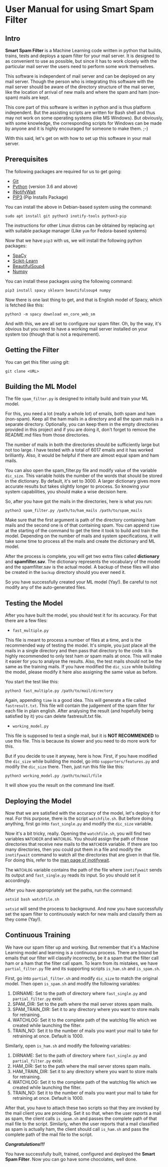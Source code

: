 # User Manual for using Smart Spam Filter

## Intro

**Smart Spam Filter** is a Machine Learning code written in python that builds, trains, tests and deploys a spam filter for your mail server. It is designed to as convenient to use as possible, but since it has to work closely with the particular mail server the users need to perform some work themselves.

This software is independent of mail server and can be deployed on any mail server. Though the person who is integrating this software with the mail server should be aware of the directory structure of the mail server, like the location of arrival of new mails and where the spam and ham (non-spam) mails are kept.

This core part of this software is written in python and is thus platform independent. But the assisting scripts are written for Bash shell and thus may not work on some operating systems (like MS Windows). But obviously, with some knowledge, the corresponding scripts for Windows can be made by anyone and it is highly encouraged for someone to make them. ;-)

With this said, let's get on with how to set up this software in your mail server.

## Prerequisites

The following packages are required for us to get going:

- [Git](https://git-scm.com/)
- [Python](https://www.python.org/) (version 3.6 and above)
- [INotifyWait](https://linux.die.net/man/1/inotifywait)
- [PIP3](https://pip.pypa.io/en/stable/) (Pip Installs Package)

You can install the above in Debian-based system using the command:

	sudo apt install git python3 inotify-tools python3-pip

The instructions for other Linux distros can be obtained by replacing ``apt`` with suitable package manager (Like ``yum`` for Fedora-based systems)

Now that we have ``pip3`` with us, we will install the following python packages:

- [SpaCy](https://spacy.io/)
- [Scikit-Learn](https://scikit-learn.org/)
- [BeautifulSoup4](https://www.crummy.com/software/BeautifulSoup/bs4/doc/)
- [Numpy](https://www.numpy.org/)

You can install these packages using the following command:

	pip3 install spacy sklearn beautifulsoup4 numpy

Now there is one last thing to get, and that is English model of Spacy, which is fetched like this:

	python3 -m spacy download en_core_web_sm

And with this, we are all set to configure our spam filter.
Oh, by the way, it's obvious but you need to have a working mail server installed on your system too (though that is not a requirement).

## Getting the Filter

You can get this filter using git:

	git clone <URL>

## Building the ML Model

The file ``spam_filter.py`` is designed to initially build and train your ML model.

For this, you need a lot (really a whole lot) of emails, both spam and ham (non-spam).
Keep all the ham mails in a directory and all the spam mails in a separate directory. Optionally, you can keep them in the empty directories provided in this project and if you are doing it, don't forget to remove the README.md files from those directories.

The number of mails in both the directories should be sufficiently large but not too large. I have tested with a total of 6017 emails and it has worked brilliantly. Also, it would be helpful if there are almost equal spam and ham mails.

You can also open the spam_filter.py file and modify value of the variable ``dic_size``. This variable holds the number of the words that should be stored in the dictionary. By default, it's set to 3000. A larger dictionary gives more accurate results but takes slightly longer to process. So knowing your system capabilities, you should make a wise decision here.

So, after you have got the mails in the directories, here is what you run:

	python3 spam_filter.py /path/to/ham_mails /path/to/spam_mails

Make sure that the first argument is path of the directory containing ham mails and the second one is of that containing spam.
You can append ``time`` at the starting of the command to get the time it took to build and train the model.
Depending on the number of mails and system specifications, it will take some time to process all the mails and create the dictionary and  ML model.

After the process is complete, you will get two extra files called **dictionary** and **spamfilter.sav**. The dictionary represents the vocabulary of the model and the spamfilter.sav is the actual model. A backup of these files will also be created in the ``backup`` directory should you ever need it. 

So you have successfully created your ML model (Yay!). Be careful to not modify any of the auto-generated files.

## Testing the Model

After you have built the model, you should test it for its accuracy. For that there are a few files:

- ``fast_multiple.py``

This file is meant to process a number of files at a time, and is the recommended way of testing the model. It's simple, you just place all the mails in a single directory and then pass that directory to the code. It is highly recommended to only test ham *or* spam mails at once. This will make it easier for you to analyse the results. Also, the test mails should not be the same as the training mails.
If you have modified the ``dic_size`` while building the model, please modify it here also assigning the same value as before.

You start the test like this:

	python3 fast_multiple.py /path/to/mail/directory

Again, appending ``time`` is a good idea.
This will generate a file called ``fastresult.txt``. This file will contain the judgement of the spam filter for each file in plain english.
After analysing the result (and hopefully being satisfied by it) you can delete fastresult.txt file.

- ``working_model.py``

This file is supposed to test a single mail, but it is **NOT RECOMMENDED** to use this file. This is because its slower and you need to do more work for this.

But if you decide to use it anyway, here is how. First, if you have modified the ``dic_size`` while building the model, go into ``supporters/features.py`` and modify the ``dic_size`` there. Then, just run this file like this:

	python3 working_model.py /path/to/mail/file

It will show you the result on the command line itself.

## Deploying the Model

Now that we are satisfied with the accuracy of the model, let's deploy it for real. For this purpose, there is the script ``watchfile.sh``. But before doing anything, first go into ``fast_single.py`` and modify the ``dic_size`` variable.

Now it's a bit tricky, really. Opening the ``watchfile.sh``, you will find two variables ``WATCHDIR`` and ``WATCHLOG``. You should assign the path of those directories that receive new mails to the ``WATCHDIR`` variable. If there are too many directories, then you could put them in a file and modify the ``inotifywait`` command to watch all the directories that are given in that file. For doing this, refer to the [man page of inotifywait](https://linux.die.net/man/1/inotifywait).

The ``WATCHLOG`` variable contains the path of the file where ``inotifywait`` sends its output and ``fast_single.py`` reads its input. So you should set it accordingly.

After you have appropriately set the paths, run the command:

	setsid bash watchfile.sh

``setsid`` will send the process to background. And now you have successfully set the spam filter to continuously watch for new mails and classify them as they come (Yay!).

## Continuous Training

We have our spam filter up and working. But remember that it's a Machine Learning model and learning is a continuous process. There are bound be emails that our filter will classify incorrectly, be it a spam that the filter call ham or a ham that the filter call spam. To learn from its mistakes, we have ``partial_filter.py`` file and its supporting scripts ``is_ham.sh`` and ``is_spam.sh``.

First, go into ``partial_filter.sh`` and modify ``dic_size`` to match the original model. Then open ``is_spam.sh`` and modify the following variables:

1. DIRNAME: Set to the path of directory where ``fast_single.py`` and ``partial_filter.py`` exist.
1. SPAM_DIR: Set to the path where the mail server stores spam mails.
1. SPAM_TRAIN_DIR: Set it to any directory where you want to store mails for retraining.
1. WATCHLOG: Set it to the complete path of the watchlog file which we created while launching the filter.
1. TRAIN_NO: Set it to the number of mails you want your mail to take for retraining at once. Default is 1000.

Similarly, open ``is_ham.sh`` and modify the following variables:

1. DIRNAME: Set to the path of directory where ``fast_single.py`` and ``partial_filter.py`` exist.
1. HAM_DIR: Set to the path where the mail server stores spam mails.
1. HAM_TRAIN_DIR: Set it to any directory where you want to store mails for retraining.
1. WATCHLOG: Set it to the complete path of the watchlog file which we created while launching the filter.
1. TRAIN_NO: Set it to the number of mails you want your mail to take for retraining at once. Default is 1000.

After that, you have to attach these two scripts so that they are invoked by the mail client you are providing.
Set it so that, when the user reports a mail as spam, the client calls ``is_spam.sh`` and passes the complete path of that mail file to the script.
Similarly, when the user reports that a mail classified as spam is actually ham, the client should call ``is_ham.sh`` and pass the complete path of the mail file to the script.

***Congratulations!!!***

You have successfully built, trained, configured and deployed the **Smart Spam Filter**.
Now you can go have some chocolates, well done.
